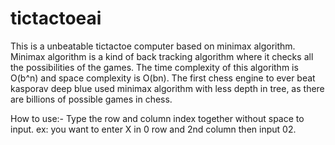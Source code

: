 # tictactoeai
This is a unbeatable tictactoe computer based on minimax algorithm.
Minimax algorithm is a kind of back tracking algorithm where it checks all the possibilities of the games.
The time complexity of this algorithm is O(b^n) and space complexity is O(bn).
The first chess engine to ever beat kasporav deep blue used minimax algorithm with less depth in tree, as there are billions of possible games in chess.

How to use:-
Type the row and column index together without space to input.
ex: you want to enter X in 0 row and 2nd column then input 02.
